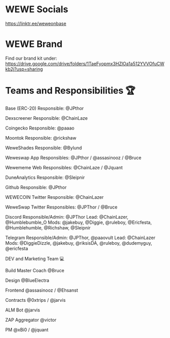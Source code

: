 # WEWE Socials
https://linktr.ee/weweonbase

# WEWE Brand

Find our brand kit under: https://drive.google.com/drive/folders/1TaeFyopmx3HZlOa1a512YVVOfuCWkb2j?usp=sharing

# Teams and Responsibilities 🏆

Base (ERC-20)
Responsible: @JPthor

Dexscreener
Responsible: @ChainLaze

Coingecko
Responsible: @paaao

Moontok
Responsible: @rickshaw

WeweShades
Responsible: @Bylund

Weweswap App
Responsibles: @JPthor / @assasinooz / @Bruce

Wewememe Web
Responsibles: @ChainLaze / @Jquant

DuneAnalytics
Responsible: @Sleipnir

Github
Responsible: @JPthor

WEWECOIN Twitter
Responsible: @ChainLazer

WeweSwap Twitter
Responsibles: @JPThor / @Bruce

Discord
Responsible/Admin: @JPThor
Lead: @ChainLazer, @Humblebumble_O
Mods: @jakebuy, @Diggie, @ruleboy, @Ericfesta, @Humblehumble, @Richshaw, @Sleipnir

Telegram
Responsible/Admin: @JPThor, @paaovult
Lead: @ChainLazer
Mods: @DiggieDizzle, @jakebuy, @riksisDA, @ruleboy, @dudemyguy, @ericfesta

DEV and Marketing Team 💻


Build Master Coach
@Bruce

Design
@BlueElectra

Frontend
@assasinooz / @Ehsanst

Contracts
@0xtrips / @jarvis

ALM Bot
@jarvis

ZAP Aggregator
@victor

PM
@xBi0 / @jquant

